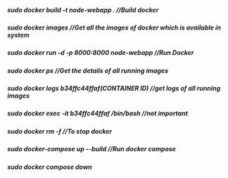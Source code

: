 ##### sudo docker build -t node-webapp .                //Build docker 

##### sudo docker images                                //Get all the images of docker which is available in system

##### sudo docker run -d -p 8000:8000 node-webapp       //Run Docker

##### sudo docker ps                                    //Get the details of all running images           

##### sudo docker logs b34ffc44ffaf(CONTAINER ID)       //get logs of all running images

##### sudo docker exec -it b34ffc44ffaf /bin/bash       //not important 

##### sudo docker rm -f <container-name> <container-ID> //To stop docker

##### sudo docker-compose up --build                    //Run docker compose 

##### sudo docker compose down 